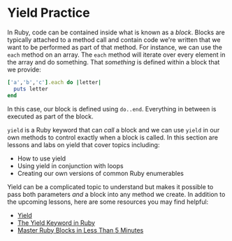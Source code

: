 # Yield Practice

In Ruby, code can be contained inside what is known
as a _block_. Blocks are typically attached to a method
call and contain code we're written that we want to be
performed as part of that method. For instance,
we can use the `each` method on an array. The `each` method
will iterate over every element in the array and do
something. That _something_ is defined within a block that
we provide:


```ruby
['a','b','c'].each do |letter|
  puts letter
end
```

In this case, our block is defined using `do..end`. Everything
in between is executed as part of the block.

`yield` is a Ruby keyword that can _call_ a block and we can use 
`yield` in our own methods to control exactly when a block is called.
In this section are lessons and labs on yield that cover topics
including:

* How to use yield
* Using yield in conjunction with loops
* Creating our own versions of common Ruby enumerables

Yield can be a complicated topic to understand but makes it 
possible to pass both parameters _and_ a block into any
method we create. In addition to the upcoming lessons, here 
are some resources you may find helpful:

* [Yield](https://rubymonk.com/learning/books/4-ruby-primer-ascent/chapters/18-blocks/lessons/54-yield)
* [The Yield Keyword in Ruby](https://medium.com/rubycademy/the-yield-keyword-603a850b8921)
* [Master Ruby Blocks in Less Than 5 Minutes](https://mixandgo.com/learn/mastering-ruby-blocks-in-less-than-5-minutes)
